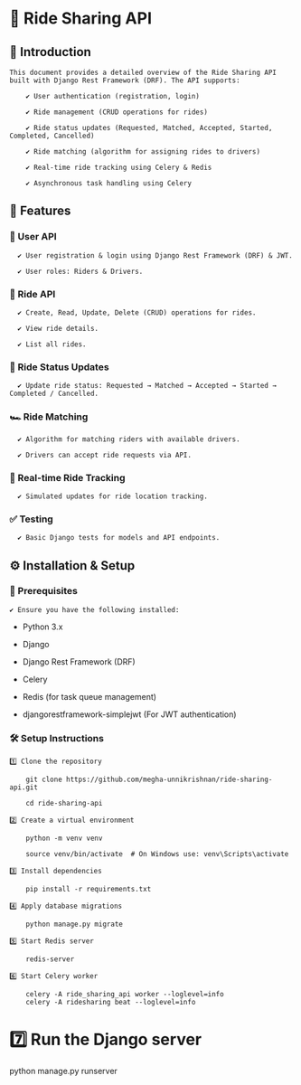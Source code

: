 # 🚗 Ride Sharing API 

## 📌 Introduction

    This document provides a detailed overview of the Ride Sharing API built with Django Rest Framework (DRF). The API supports:

        ✔️ User authentication (registration, login)
        
        ✔️ Ride management (CRUD operations for rides)
        
        ✔️ Ride status updates (Requested, Matched, Accepted, Started, Completed, Cancelled)
        
        ✔️ Ride matching (algorithm for assigning rides to drivers)
        
        ✔️ Real-time ride tracking using Celery & Redis
        
        ✔️ Asynchronous task handling using Celery

## 🎯 Features

### 🚀 User API

      ✔️ User registration & login using Django Rest Framework (DRF) & JWT.

      ✔️ User roles: Riders & Drivers.

### 🚖 Ride API

      ✔️ Create, Read, Update, Delete (CRUD) operations for rides.

      ✔️ View ride details.

      ✔️ List all rides.

### 🔄 Ride Status Updates

      ✔️ Update ride status: Requested → Matched → Accepted → Started → Completed / Cancelled.

### 🏎 Ride Matching 

      ✔️ Algorithm for matching riders with available drivers.

      ✔️ Drivers can accept ride requests via API.

### 📍 Real-time Ride Tracking 

      ✔️ Simulated updates for ride location tracking.

### ✅ Testing

      ✔️ Basic Django tests for models and API endpoints.

## ⚙️ Installation & Setup

### 📌 Prerequisites

    ✔️ Ensure you have the following installed:

  - Python 3.x

  - Django

  - Django Rest Framework (DRF)

  - Celery

  - Redis (for task queue management)

  - djangorestframework-simplejwt (For JWT authentication)

### 🛠️ Setup Instructions

    1️⃣ Clone the repository
    
        git clone https://github.com/megha-unnikrishnan/ride-sharing-api.git
        
        cd ride-sharing-api

    2️⃣ Create a virtual environment
    
        python -m venv venv
        
        source venv/bin/activate  # On Windows use: venv\Scripts\activate

    3️⃣ Install dependencies
    
        pip install -r requirements.txt

    4️⃣ Apply database migrations
    
        python manage.py migrate

    5️⃣ Start Redis server
    
        redis-server

    6️⃣ Start Celery worker
    
        celery -A ride_sharing_api worker --loglevel=info
        celery -A ridesharing beat --loglevel=info

# 7️⃣ Run the Django server
python manage.py runserver
